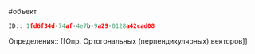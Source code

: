 #объект

```javascript
ID:: 1fd6f34d-74af-4e7b-9a29-0128a42cad08
```

Определения:: [[Опр. Ортогональных (перпендикулярных) векторов]]